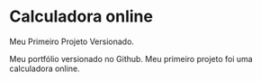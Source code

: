# Calculadora online
 Meu Primeiro Projeto Versionado.
 
 Meu portfólio versionado no Github. Meu primeiro projeto foi uma calculadora online.

